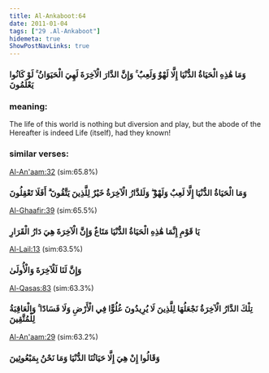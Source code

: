 ```yaml
---
title: Al-Ankaboot:64
date: 2011-01-04
tags: ["29 .Al-Ankaboot"]
hidemeta: true 
ShowPostNavLinks: true 
---
```

### وَمَا هَٰذِهِ الْحَيَاةُ الدُّنْيَا إِلَّا لَهْوٌ وَلَعِبٌ ۚ وَإِنَّ الدَّارَ الْآخِرَةَ لَهِيَ الْحَيَوَانُ ۚ لَوْ كَانُوا يَعْلَمُونَ
### meaning: 
The life of this world is nothing but diversion and play, but the abode of the Hereafter is indeed Life (itself), had they known!
### similar verses: 

[Al-An'aam:32](/6/32) (sim:65.8%)

### وَمَا الْحَيَاةُ الدُّنْيَا إِلَّا لَعِبٌ وَلَهْوٌ ۖ وَلَلدَّارُ الْآخِرَةُ خَيْرٌ لِلَّذِينَ يَتَّقُونَ ۗ أَفَلَا تَعْقِلُونَ

[Al-Ghaafir:39](/40/39) (sim:65.5%)

### يَا قَوْمِ إِنَّمَا هَٰذِهِ الْحَيَاةُ الدُّنْيَا مَتَاعٌ وَإِنَّ الْآخِرَةَ هِيَ دَارُ الْقَرَارِ

[Al-Lail:13](/92/13) (sim:63.5%)

### وَإِنَّ لَنَا لَلْآخِرَةَ وَالْأُولَىٰ

[Al-Qasas:83](/28/83) (sim:63.3%)

### تِلْكَ الدَّارُ الْآخِرَةُ نَجْعَلُهَا لِلَّذِينَ لَا يُرِيدُونَ عُلُوًّا فِي الْأَرْضِ وَلَا فَسَادًا ۚ وَالْعَاقِبَةُ لِلْمُتَّقِينَ

[Al-An'aam:29](/6/29) (sim:63.2%)

### وَقَالُوا إِنْ هِيَ إِلَّا حَيَاتُنَا الدُّنْيَا وَمَا نَحْنُ بِمَبْعُوثِينَ
